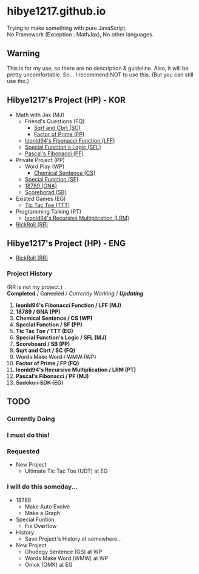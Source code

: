 # hibye1217.github.io
Trying to make something with pure JavaScript.  
No Framework (Exception : MathJax), No other languages.

## Warning
This is for my use, so there are no description & guideline.
Also, it will be pretty uncomfortable.
So... I recommend NOT to use this. (But you can still use tho.)

## Hibye1217's Project (HP) - KOR
- Math with Jax (MJ)
  - Friend's Questions (FQ)
    - [Sqrt and Cbrt (SC)](https://hibye1217.github.io/Kor/Page/MJ/FQ/SC.html)
    - [Factor of Prime (FP)](https://hibye1217.github.io/Kor/Page/MJ/FQ/FP.html)
  - [leonld94's Fibonacci Function (LFF)](https://hibye1217.github.io/Kor/Page/MJ/LFF.html)
  - [Special Function's Logic (SFL)](https://hibye1217.github.io/Kor/Page/MJ/SFL.html)
  - [Pascal's Fibonacci (PF)](https://hibye1217.github.io/Kor/Page/MJ/PF.html)
- Private Project (PP)
  - Word Play (WP)
    - [Chemical Sentence (CS)](https://hibye1217.github.io/Kor/Page/PP/WP/CS.html)
  - [Special Function (SF)](https://hibye1217.github.io/Kor/Page/PP/SF.html)
  - [18789 (GNA)](https://hibye1217.github.io/Kor/Page/PP/GNA.html)
  - [Scoreborad (SB)](https://hibye1217.github.io/Kor/Page/PP/SB.html)
- Existed Games (EG)
  - [Tic Tac Toe (TTT)](https://hibye1217.github.io/Kor/Page/EG/TTT.html)
- Programming Talking (PT)
  - [leonld94's Recursive Multiplication (LRM)](https://hibye1217.github.io/Kor/Page/PT/LRM.html)
- [RickRoll (RR)](https://www.youtube.com/watch?v=dQw4w9WgXcQ)

## Hibye1217's Project (HP) - ENG
- [RickRoll (RR)](https://www.youtube.com/watch?v=dQw4w9WgXcQ)

### Project History
(RR is not my project.)  
**Completed** / ~~Canceled~~ / *Currently Working* / ***Updating***
1. **leonld94's Fibonacci Function / LFF (MJ)**
2. **18789 / GNA (PP)**
3. **Chemical Sentence / CS (WP)**
4. **Special Function / SF (PP)**
5. **Tic Tac Toe / TTT (EG)**
6. **Special Function's Logic / SFL (MJ)**
7. **Scoreboard / SB (PP)**
8. **Sqrt and Cbrt / SC (FQ)**
9. ~~Words Make Word / WMW (WP)~~
10. **Factor of Prime / FP (FQ)**
11. **leonld94's Recursive Multiplication / LRM (PT)**
12. **Pascal's Fibonacci / PF (MJ)**
13. ~~Sudoku / SDK (EG)~~

## TODO

### Currently Doing

### I must do this!

### Requested
- New Project
  - Ultimate Tic Tac Toe (UDT) at EG

### I will do this someday...
- 18789
  - Make Auto Evolve
  - Make a Graph
- Special Funtion
  - Fix Overflow
- History
  - Save Project's History at somewhere...
- New Project
  - Ghudegy Sentence (GS) at WP
  - Words Make Word (WMW) at WP
  - Omok (OMK) at EG
